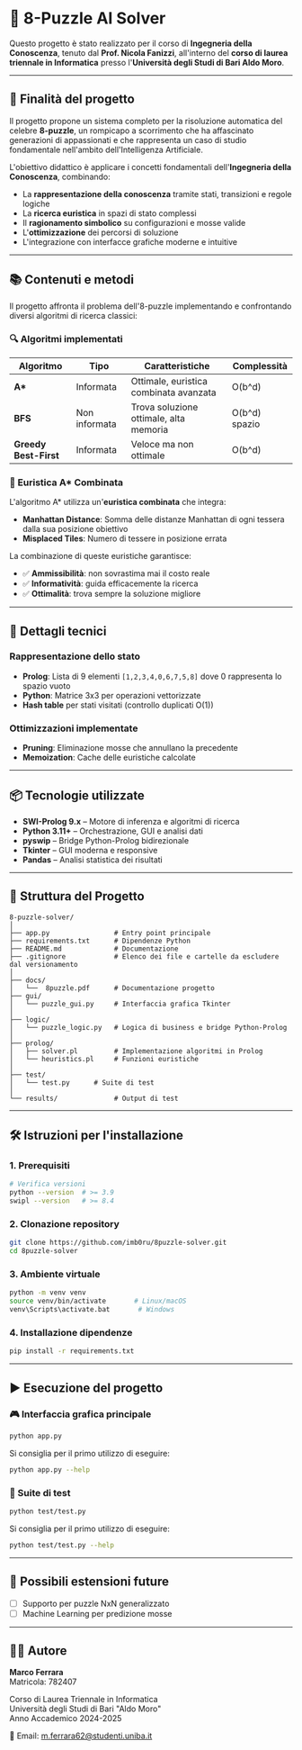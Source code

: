 # 🧩 8-Puzzle AI Solver
Questo progetto è stato realizzato per il corso di **Ingegneria della Conoscenza**, tenuto dal **Prof. Nicola Fanizzi**, all'interno del **corso di laurea triennale in Informatica** presso l'**Università degli Studi di Bari Aldo Moro**.

---

## 🎯 Finalità del progetto

Il progetto propone un sistema completo per la risoluzione automatica del celebre **8-puzzle**, un rompicapo a scorrimento che ha affascinato generazioni di appassionati e che rappresenta un caso di studio fondamentale nell'ambito dell'Intelligenza Artificiale.

L'obiettivo didattico è applicare i concetti fondamentali dell'**Ingegneria della Conoscenza**, combinando:

- La **rappresentazione della conoscenza** tramite stati, transizioni e regole logiche
- La **ricerca euristica** in spazi di stato complessi
- Il **ragionamento simbolico** su configurazioni e mosse valide
- L'**ottimizzazione** dei percorsi di soluzione
- L'integrazione con interfacce grafiche moderne e intuitive

---

## 📚 Contenuti e metodi

Il progetto affronta il problema dell'8-puzzle implementando e confrontando diversi algoritmi di ricerca classici:

### 🔍 Algoritmi implementati

| Algoritmo | Tipo | Caratteristiche | Complessità |
|-----------|------|-----------------|-------------|
| **A\*** | Informata | Ottimale, euristica combinata avanzata | O(b^d) |
| **BFS** | Non informata | Trova soluzione ottimale, alta memoria | O(b^d) spazio |
| **Greedy Best-First** | Informata | Veloce ma non ottimale | O(b^d) |

### 🧮 Euristica A* Combinata

L'algoritmo A* utilizza un'**euristica combinata** che integra:
- **Manhattan Distance**: Somma delle distanze Manhattan di ogni tessera dalla sua posizione obiettivo
- **Misplaced Tiles**: Numero di tessere in posizione errata

La combinazione di queste euristiche garantisce:
- ✅ **Ammissibilità**: non sovrastima mai il costo reale
- ✅ **Informatività**: guida efficacemente la ricerca
- ✅ **Ottimalità**: trova sempre la soluzione migliore

---

## 🔬 Dettagli tecnici

### Rappresentazione dello stato
- **Prolog**: Lista di 9 elementi `[1,2,3,4,0,6,7,5,8]` dove 0 rappresenta lo spazio vuoto
- **Python**: Matrice 3x3 per operazioni vettorizzate
- **Hash table** per stati visitati (controllo duplicati O(1))

### Ottimizzazioni implementate
- **Pruning**: Eliminazione mosse che annullano la precedente
- **Memoization**: Cache delle euristiche calcolate

---

## 📦 Tecnologie utilizzate

- **SWI-Prolog 9.x** – Motore di inferenza e algoritmi di ricerca
- **Python 3.11+** – Orchestrazione, GUI e analisi dati
- **pyswip** – Bridge Python-Prolog bidirezionale
- **Tkinter** – GUI moderna e responsive
- **Pandas** – Analisi statistica dei risultati

---

## 📂 Struttura del Progetto

```
8-puzzle-solver/
│
├── app.py                # Entry point principale
├── requirements.txt      # Dipendenze Python
├── README.md             # Documentazione
├── .gitignore            # Elenco dei file e cartelle da escludere dal versionamento
│
├── docs/                 
│   └──  8puzzle.pdf      # Documentazione progetto
├── gui/
│   └── puzzle_gui.py     # Interfaccia grafica Tkinter
│
├── logic/
│   └── puzzle_logic.py   # Logica di business e bridge Python-Prolog
│
├── prolog/
│   ├── solver.pl         # Implementazione algoritmi in Prolog
│   └── heuristics.pl     # Funzioni euristiche
│
├── test/
│   └── test.py      # Suite di test
│
└── results/              # Output di test
```

---

## 🛠️ Istruzioni per l'installazione

### 1. Prerequisiti

```bash
# Verifica versioni
python --version  # >= 3.9
swipl --version   # >= 8.4
```

### 2. Clonazione repository

```bash
git clone https://github.com/imb0ru/8puzzle-solver.git
cd 8puzzle-solver
```

### 3. Ambiente virtuale

```bash
python -m venv venv
source venv/bin/activate       # Linux/macOS
venv\Scripts\activate.bat       # Windows
```

### 4. Installazione dipendenze

```bash
pip install -r requirements.txt
```

---

## ▶️ Esecuzione del progetto

### 🎮 Interfaccia grafica principale

```bash
python app.py
```

Si consiglia per il primo utilizzo di eseguire:

```bash
python app.py --help
```

### 🧪 Suite di test

```bash
python test/test.py
```

Si consiglia per il primo utilizzo di eseguire:

```bash
python test/test.py --help
```

---

## 🎯 Possibili estensioni future

- [ ] Supporto per puzzle NxN generalizzato
- [ ] Machine Learning per predizione mosse

---

## 👨‍💻 Autore

**Marco Ferrara**  
Matricola: 782407

Corso di Laurea Triennale in Informatica  
Università degli Studi di Bari "Aldo Moro"  
Anno Accademico 2024-2025

📧 Email: m.ferrara62@studenti.uniba.it 

